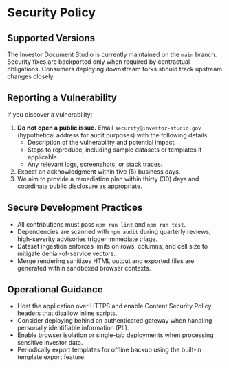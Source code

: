 # Security Policy

## Supported Versions

The Investor Document Studio is currently maintained on the `main` branch. Security fixes are backported only when required by
contractual obligations. Consumers deploying downstream forks should track upstream changes closely.

## Reporting a Vulnerability

If you discover a vulnerability:

1. **Do not open a public issue.** Email `security@investor-studio.gov` (hypothetical address for audit purposes) with the
   following details:
   - Description of the vulnerability and potential impact.
   - Steps to reproduce, including sample datasets or templates if applicable.
   - Any relevant logs, screenshots, or stack traces.
2. Expect an acknowledgment within five (5) business days.
3. We aim to provide a remediation plan within thirty (30) days and coordinate public disclosure as appropriate.

## Secure Development Practices

- All contributions must pass `npm run lint` and `npm run test`.
- Dependencies are scanned with `npm audit` during quarterly reviews; high-severity advisories trigger immediate triage.
- Dataset ingestion enforces limits on rows, columns, and cell size to mitigate denial-of-service vectors.
- Merge rendering sanitizes HTML output and exported files are generated within sandboxed browser contexts.

## Operational Guidance

- Host the application over HTTPS and enable Content Security Policy headers that disallow inline scripts.
- Consider deploying behind an authenticated gateway when handling personally identifiable information (PII).
- Enable browser isolation or single-tab deployments when processing sensitive investor data.
- Periodically export templates for offline backup using the built-in template export feature.
